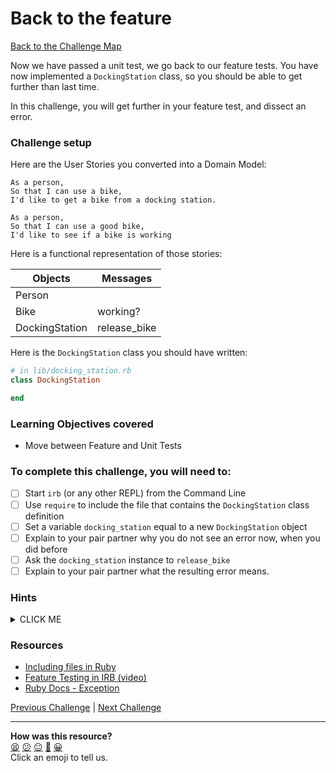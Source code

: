 # Back to the feature

[Back to the Challenge Map](0_challenge_map.md)

Now we have passed a unit test, we go back to our feature tests. You have now implemented a `DockingStation` class, so you should be able to get further than last time.

In this challenge, you will get further in your feature test, and dissect an error.

### Challenge setup

Here are the User Stories you converted into a Domain Model:

```
As a person,
So that I can use a bike,
I'd like to get a bike from a docking station.

As a person,
So that I can use a good bike,
I'd like to see if a bike is working
```

Here is a functional representation of those stories:

Objects  | Messages
------------- | -------------
Person  |
Bike  | working?
DockingStation | release_bike

Here is the `DockingStation` class you should have written:

```ruby
# in lib/docking_station.rb
class DockingStation

end
```

### Learning Objectives covered

- Move between Feature and Unit Tests

### To complete this challenge, you will need to:

- [ ] Start `irb` (or any other REPL) from the Command Line
- [ ] Use `require` to include the file that contains the `DockingStation` class definition
- [ ] Set a variable `docking_station` equal to a new `DockingStation` object
- [ ] Explain to your pair partner why you do not see an error now, when you did before
- [ ] Ask the `docking_station` instance to `release_bike`
- [ ] Explain to your pair partner what the resulting error means.

### Hints

<details><summary>CLICK ME</summary>
  <li>Another failing feature test! Just like before, read the error message line by line and extract as much information from it as you're able.</li>
  <li>The key question to ask yourself here is; 'what is the error telling me to do next?'</li>
</details>

### Resources
- [Including files in Ruby](http://rubylearning.com/satishtalim/including_other_files_in_ruby.html)
- [Feature Testing in IRB (video)](https://www.youtube.com/watch?v=rShBRLyEccY)
- [Ruby Docs - Exception](http://ruby-doc.org/core-2.2.0/Exception.html)

[Previous Challenge](6_passing_your_first_unit_test.md) | [Next Challenge](8_back_to_the_unit.md)

<!-- BEGIN GENERATED SECTION DO NOT EDIT -->

---

**How was this resource?**  
[😫](https://airtable.com/shrUJ3t7KLMqVRFKR?prefill_Repository=course&prefill_File=boris_bikes/7_back_to_the_feature.md&prefill_Sentiment=😫) [😕](https://airtable.com/shrUJ3t7KLMqVRFKR?prefill_Repository=course&prefill_File=boris_bikes/7_back_to_the_feature.md&prefill_Sentiment=😕) [😐](https://airtable.com/shrUJ3t7KLMqVRFKR?prefill_Repository=course&prefill_File=boris_bikes/7_back_to_the_feature.md&prefill_Sentiment=😐) [🙂](https://airtable.com/shrUJ3t7KLMqVRFKR?prefill_Repository=course&prefill_File=boris_bikes/7_back_to_the_feature.md&prefill_Sentiment=🙂) [😀](https://airtable.com/shrUJ3t7KLMqVRFKR?prefill_Repository=course&prefill_File=boris_bikes/7_back_to_the_feature.md&prefill_Sentiment=😀)  
Click an emoji to tell us.

<!-- END GENERATED SECTION DO NOT EDIT -->
